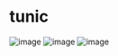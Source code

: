 # tunic
![image](https://github.com/janasheenakbar/tunic/assets/97395050/88d8f20a-b542-44e0-8960-e6881fee9aa5)
![image](https://github.com/janasheenakbar/tunic/assets/97395050/32e24cdc-be0c-4a5f-ad8d-7efa18490ba0)
![image](https://github.com/janasheenakbar/tunic/assets/97395050/0de0a12f-6ff4-4c91-adcb-35e9c4b80083)
